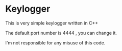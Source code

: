 # Keylogger
This is very simple keylogger written in C++

The default port number is 4444 , you can change it.

I'm not responsible for any misuse of this code.


